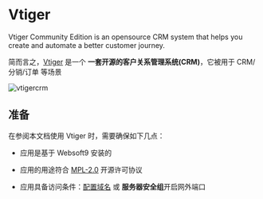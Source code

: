 # Vtiger

Vtiger Community Edition is an opensource CRM system that helps you create and automate a better customer journey.

简而言之，[Vtiger](https://www.vtiger.com/) 是一个 **一套开源的客户关系管理系统(CRM)**，它被用于 CRM/分销/订单  等场景


![vtigercrm](http://libs.websoft9.com/Websoft9/DocsPicture/zh/vtigercrm/vtigercrm-backend-websoft9.png)


## 准备

在参阅本文档使用 Vtiger 时，需要确保如下几点：

- 应用是基于 Websoft9 安装的

- 应用的用途符合 [MPL-2.0](https://opensource.org/licenses/MPL-2.0) 开源许可协议

- 应用具备访问条件：[配置域名](./guide/appsetdomain) 或 **服务器安全组**开启网外端口